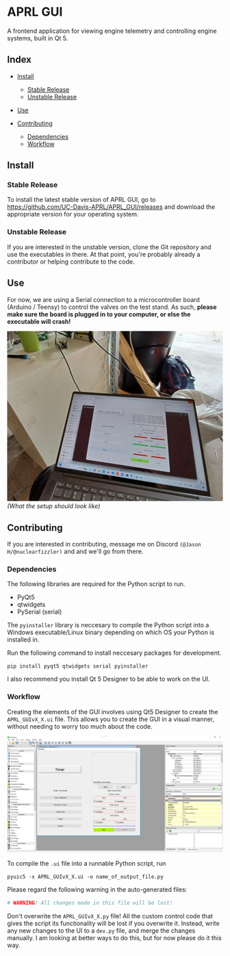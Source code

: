# APRL GUI 
A frontend application for viewing engine telemetry and controlling engine systems, built in Qt 5.

## Index
* [Install](#install)
    * [Stable Release](#stable-release)
    * [Unstable Release](#unstable-release)

* [Use](#use)

* [Contributing](#contributing)
    * [Dependencies](#dependencies)
    * [Workflow](#workflow)
   


## Install 

### Stable Release
To install the latest stable version of APRL GUI, go to <https://github.com/UC-Davis-APRL/APRL_GUI/releases> and download the appropriate version for your operating system.

### Unstable Release
If you are interested in the unstable version, clone the Git repository and use the executables in there. At that point, you're probably already a contributor or helping contribute to the code.

## Use

For now, we are using a Serial connection to a microcontroller board (Arduino / Teensy) to control the valves on the test stand. As such, **please make sure the board is plugged in to your computer, or else the executable will crash!**

![Laptop running GUI plugged into an Arduino](./img/GUISetup.jpg)
*(What the setup should look like)*


## Contributing
If you are interested in contributing, message me on Discord ```(@Jason H/@nuclearfizzler)``` and and we'll go from there.

### Dependencies
The following libraries are required for the Python script to run.
* PyQt5
* qtwidgets
* PySerial (serial)

The ```pyinstaller``` library is neccesary to compile the Python script into a Windows executable/Linux binary depending on which OS your Python is installed in.

Run the following command to install neccesary packages for development.
```shell
pip install pyqt5 qtwidgets serial pyinstaller
``` 
I also recommend you install Qt 5 Designer to be able to work on the UI. 


### Workflow
Creating the elements of the GUI involves using Qt5 Designer to create the ```APRL_GUIvX_X.ui``` file. This allows you to create the GUI in a visual manner, without needing to worry too much about the code.

![Image of the .ui file open in Qt5 Designer](./img/QT_Designer.png)

To compile the ```.ui``` file into a runnable Python script, run
```shell
pyuic5 -x APRL_GUIvX_X.ui -o name_of_output_file.py
```

Please regard the following warning in the auto-generated files:
```python
# WARNING! All changes made in this file will be lost!
```
Don't overwrite the ```APRL_GUIvX_X.py``` file! All the custom control code that gives the script its functionality will be lost if you overwrite it. Instead, write any new changes to the UI to a ```dev.py``` file, and merge the changes manually. I am looking at better ways to do this, but for now please do it this way.

